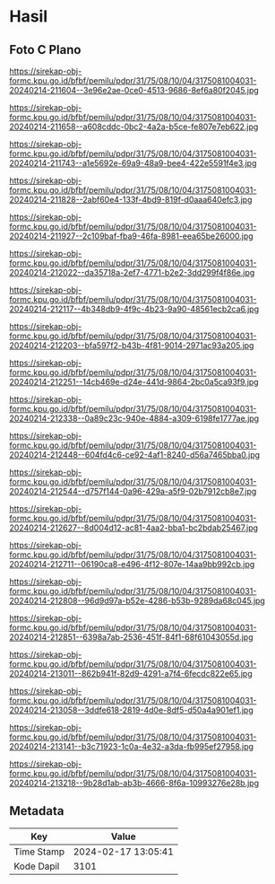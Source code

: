 # Hasil

## Foto C Plano

https://sirekap-obj-formc.kpu.go.id/bfbf/pemilu/pdpr/31/75/08/10/04/3175081004031-20240214-211604--3e96e2ae-0ce0-4513-9686-8ef6a80f2045.jpg

https://sirekap-obj-formc.kpu.go.id/bfbf/pemilu/pdpr/31/75/08/10/04/3175081004031-20240214-211658--a608cddc-0bc2-4a2a-b5ce-fe807e7eb622.jpg

https://sirekap-obj-formc.kpu.go.id/bfbf/pemilu/pdpr/31/75/08/10/04/3175081004031-20240214-211743--a1e5692e-69a9-48a9-bee4-422e5591f4e3.jpg

https://sirekap-obj-formc.kpu.go.id/bfbf/pemilu/pdpr/31/75/08/10/04/3175081004031-20240214-211828--2abf60e4-133f-4bd9-819f-d0aaa640efc3.jpg

https://sirekap-obj-formc.kpu.go.id/bfbf/pemilu/pdpr/31/75/08/10/04/3175081004031-20240214-211927--2c109baf-fba9-46fa-8981-eea65be26000.jpg

https://sirekap-obj-formc.kpu.go.id/bfbf/pemilu/pdpr/31/75/08/10/04/3175081004031-20240214-212022--da35718a-2ef7-4771-b2e2-3dd299f4f86e.jpg

https://sirekap-obj-formc.kpu.go.id/bfbf/pemilu/pdpr/31/75/08/10/04/3175081004031-20240214-212117--4b348db9-4f9c-4b23-9a90-48561ecb2ca6.jpg

https://sirekap-obj-formc.kpu.go.id/bfbf/pemilu/pdpr/31/75/08/10/04/3175081004031-20240214-212203--bfa597f2-b43b-4f81-9014-2971ac93a205.jpg

https://sirekap-obj-formc.kpu.go.id/bfbf/pemilu/pdpr/31/75/08/10/04/3175081004031-20240214-212251--14cb469e-d24e-441d-9864-2bc0a5ca93f9.jpg

https://sirekap-obj-formc.kpu.go.id/bfbf/pemilu/pdpr/31/75/08/10/04/3175081004031-20240214-212338--0a89c23c-940e-4884-a309-6198fe1777ae.jpg

https://sirekap-obj-formc.kpu.go.id/bfbf/pemilu/pdpr/31/75/08/10/04/3175081004031-20240214-212448--604fd4c6-ce92-4af1-8240-d56a7465bba0.jpg

https://sirekap-obj-formc.kpu.go.id/bfbf/pemilu/pdpr/31/75/08/10/04/3175081004031-20240214-212544--d757f144-0a96-429a-a5f9-02b7912cb8e7.jpg

https://sirekap-obj-formc.kpu.go.id/bfbf/pemilu/pdpr/31/75/08/10/04/3175081004031-20240214-212627--8d004d12-ac81-4aa2-bba1-bc2bdab25467.jpg

https://sirekap-obj-formc.kpu.go.id/bfbf/pemilu/pdpr/31/75/08/10/04/3175081004031-20240214-212711--06190ca8-e496-4f12-807e-14aa9bb992cb.jpg

https://sirekap-obj-formc.kpu.go.id/bfbf/pemilu/pdpr/31/75/08/10/04/3175081004031-20240214-212808--96d9d97a-b52e-4286-b53b-9289da68c045.jpg

https://sirekap-obj-formc.kpu.go.id/bfbf/pemilu/pdpr/31/75/08/10/04/3175081004031-20240214-212851--6398a7ab-2536-451f-84f1-68f61043055d.jpg

https://sirekap-obj-formc.kpu.go.id/bfbf/pemilu/pdpr/31/75/08/10/04/3175081004031-20240214-213011--862b941f-82d9-4291-a7f4-6fecdc822e65.jpg

https://sirekap-obj-formc.kpu.go.id/bfbf/pemilu/pdpr/31/75/08/10/04/3175081004031-20240214-213058--3ddfe618-2819-4d0e-8df5-d50a4a901ef1.jpg

https://sirekap-obj-formc.kpu.go.id/bfbf/pemilu/pdpr/31/75/08/10/04/3175081004031-20240214-213141--b3c71923-1c0a-4e32-a3da-fb995ef27958.jpg

https://sirekap-obj-formc.kpu.go.id/bfbf/pemilu/pdpr/31/75/08/10/04/3175081004031-20240214-213218--9b28d1ab-ab3b-4666-8f6a-10993276e28b.jpg


## Metadata

| Key        | Value               |
| ---------- | ------------------- |
| Time Stamp | 2024-02-17 13:05:41 |
| Kode Dapil | 3101                |




